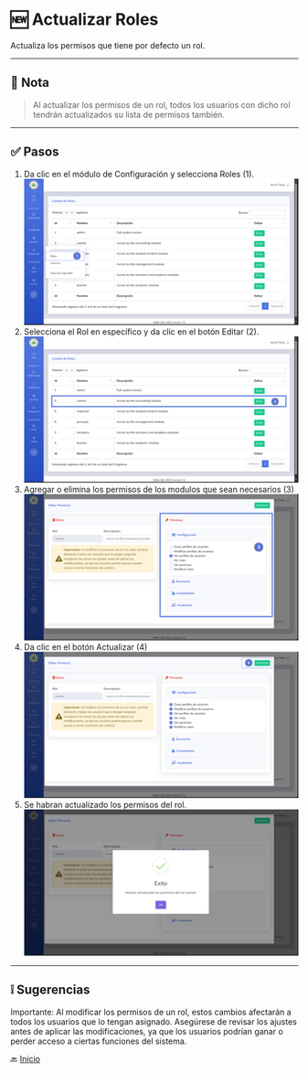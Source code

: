 # 🆕 Actualizar Roles

Actualiza los permisos que tiene por defecto un rol.

---

## 📝 Nota

> Al actualizar los permisos de un rol, todos los usuarios con dicho rol tendrán actualizados su lista de permisos
> también.
---

## ✅ Pasos

1. Da clic en el módulo de Configuración y selecciona Roles (1).
   ![](../../assets/Roles/1.png)
2. Selecciona el Rol en específico y da clic en el botón Editar (2).
   ![](../../assets/Roles/2.png)
3. Agregar o elimina los permisos de los modulos que sean necesarios (3)
   ![](../../assets/Roles/3.png)
4. Da clic en el botón Actualizar (4)
   ![](../../assets/Roles/4.png)
5. Se habran actualizado los permisos del rol.
   ![](../../assets/Roles/5.png)
---

## ❕ Sugerencias

Importante: Al modificar los permisos de un rol, estos cambios afectarán a todos los usuarios que lo tengan asignado. Asegúrese de revisar los ajustes antes de aplicar las modificaciones, ya que los usuarios podrían ganar o perder acceso a ciertas funciones del sistema.

🔙 [Inicio](../../Index.md)



